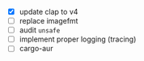 - [x] update clap to v4
- [ ] replace imagefmt
- [ ] audit `unsafe`
- [ ] implement proper logging (tracing)
- [ ] cargo-aur
